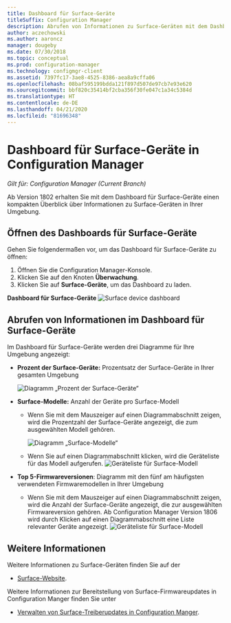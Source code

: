 ```yaml
---
title: Dashboard für Surface-Geräte
titleSuffix: Configuration Manager
description: Abrufen von Informationen zu Surface-Geräten mit dem Dashboard
author: aczechowski
ms.author: aaroncz
manager: dougeby
ms.date: 07/30/2018
ms.topic: conceptual
ms.prod: configuration-manager
ms.technology: configmgr-client
ms.assetid: 7397fc17-3ae8-4525-8386-aea8a9cffa06
ms.openlocfilehash: 08baf595199bdda121f897d507de97cb7e93e620
ms.sourcegitcommit: bbf820c35414bf2cba356f30fe047c1a34c5384d
ms.translationtype: HT
ms.contentlocale: de-DE
ms.lasthandoff: 04/21/2020
ms.locfileid: "81696348"
---
```

# <a name="surface-device-dashboard-in-configuration-manager"></a>Dashboard für Surface-Geräte in Configuration Manager

*Gilt für: Configuration Manager (Current Branch)*

Ab Version 1802 erhalten Sie mit dem Dashboard für Surface-Geräte einen kompakten Überblick über Informationen zu Surface-Geräten in Ihrer Umgebung. <!--1355788-->

## <a name="open-the-surface-device-dashboard"></a>Öffnen des Dashboards für Surface-Geräte

Gehen Sie folgendermaßen vor, um das Dashboard für Surface-Geräte zu öffnen: 

1. Öffnen Sie die Configuration Manager-Konsole. 
2. Klicken Sie auf den Knoten **Überwachung**. 
3. Klicken Sie auf **Surface-Geräte**, um das Dashboard zu laden.

**Dashboard für Surface-Geräte**
![Surface device dashboard](media/Surface-device-dashboard.PNG)



## <a name="reviewing-information-in-the-surface-device-dashboard"></a>Abrufen von Informationen im Dashboard für Surface-Geräte

Im Dashboard für Surface-Geräte werden drei Diagramme für Ihre Umgebung angezeigt: 

- **Prozent der Surface-Geräte:** Prozentsatz der Surface-Geräte in Ihrer gesamten Umgebung

    ![Diagramm „Prozent der Surface-Geräte“](media/Percent-Surface-Devices.PNG)
- **Surface-Modelle:** Anzahl der Geräte pro Surface-Modell 
  - Wenn Sie mit dem Mauszeiger auf einen Diagrammabschnitt zeigen, wird die Prozentzahl der Surface-Geräte angezeigt, die zum ausgewählten Modell gehören. 

       ![Diagramm „Surface-Modelle“](media/Surface-Models-Hover.PNG)
  - Wenn Sie auf einen Diagrammabschnitt klicken, wird die Geräteliste für das Modell aufgerufen. 
      ![Geräteliste für Surface-Modell](media/Surface-Model-Device-List.PNG)

- **Top 5-Firmwareversionen**: Diagramm mit den fünf am häufigsten verwendeten Firmwaremodellen in Ihrer Umgebung 
  - Wenn Sie mit dem Mauszeiger auf einen Diagrammabschnitt zeigen, wird die Anzahl der Surface-Geräte angezeigt, die zur ausgewählten Firmwareversion gehören. Ab Configuration Manager Version 1806 wird durch Klicken auf einen Diagrammabschnitt eine Liste relevanter Geräte angezeigt. <!--1358654-->
     ![Geräteliste für Surface-Modell](media/Surface-Firmware-Hover.PNG)


## <a name="more-information"></a>Weitere Informationen

Weitere Informationen zu Surface-Geräten finden Sie auf der
- [Surface-Website]( https://go.microsoft.com/fwlink/?linkid=861998).

Weitere Informationen zur Bereitstellung von Surface-Firmwareupdates in Configuration Manger finden Sie unter
- [Verwalten von Surface-Treiberupdates in Configuration Manger]( https://support.microsoft.com/help/4098906).




